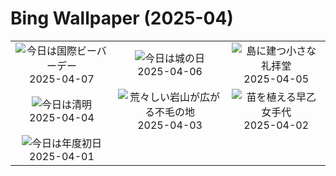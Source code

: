 # Bing Wallpaper (2025-04)

|  |  |  |
|:---:|:---:|:---:|
| ![](https://www.bing.com/th?id=OHR.BeaverDay_JA-JP3508921078_400x240.jpg "今日は国際ビーバーデー") 2025-04-07 | ![](https://www.bing.com/th?id=OHR.CastleDay2025_JA-JP3325548053_400x240.jpg "今日は城の日") 2025-04-06 | ![](https://www.bing.com/th?id=OHR.GaztelugatxeSunset_JA-JP3147357176_400x240.jpg "島に建つ小さな礼拝堂") 2025-04-05 |
| ![](https://www.bing.com/th?id=OHR.Qingming2025_JA-JP2915866958_400x240.jpg "今日は清明") 2025-04-04 | ![](https://www.bing.com/th?id=OHR.UtahBadlands_JA-JP2147654788_400x240.jpg "荒々しい岩山が広がる不毛の地") 2025-04-03 | ![](https://www.bing.com/th?id=OHR.Sawara2025_JA-JP1817975477_400x240.jpg "苗を植える早乙女手代") 2025-04-02 |
| ![](https://www.bing.com/th?id=OHR.CherryBlossom2025_JA-JP1573820444_400x240.jpg "今日は年度初日") 2025-04-01 |  |  |
